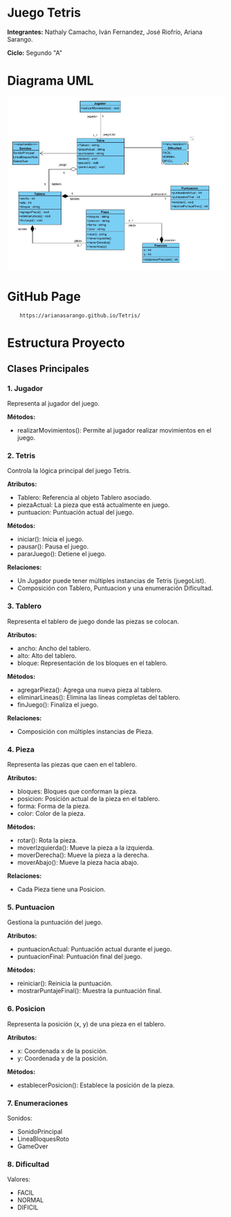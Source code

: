 # Juego Tetris

**Integrantes:** Nathaly Camacho, Iván Fernandez, José Riofrío, Ariana Sarango.

**Ciclo:** Segundo "A"

# Diagrama UML 

![UML.jpeg](UML.jpeg)

# GitHub Page

        https://arianasarango.github.io/Tetris/


# Estructura Proyecto

## Clases Principales

### 1. Jugador

Representa al jugador del juego.

**Métodos:**
        
- realizarMovimientos(): Permite al jugador realizar movimientos en el juego.

### 2. Tetris

Controla la lógica principal del juego Tetris.
    
**Atributos:** 
- Tablero: Referencia al objeto Tablero asociado. 
- piezaActual: La pieza que está actualmente en juego. 
- puntuacion: Puntuación actual del juego.

**Métodos:**
- iniciar(): Inicia el juego. 
- pausar(): Pausa el juego.
- pararJuego(): Detiene el juego.

**Relaciones:**
 - Un Jugador puede tener múltiples instancias de Tetris (juegoList).
 - Composición con Tablero, Puntuacion y una enumeración Dificultad.

### 3. Tablero

Representa el tablero de juego donde las piezas se colocan.
    
**Atributos:**
- ancho: Ancho del tablero.
- alto: Alto del tablero.
- bloque: Representación de los bloques en el tablero.
   
**Métodos:**
- agregarPieza(): Agrega una nueva pieza al tablero.
- eliminarLineas(): Elimina las líneas completas del tablero. 
- finJuego(): Finaliza el juego.
    
**Relaciones:**
- Composición con múltiples instancias de Pieza.

### 4. Pieza

Representa las piezas que caen en el tablero.
    
**Atributos:**
- bloques: Bloques que conforman la pieza.
- posicion: Posición actual de la pieza en el tablero.
- forma: Forma de la pieza.
- color: Color de la pieza.
   
**Métodos:**
- rotar(): Rota la pieza.
- moverIzquierda(): Mueve la pieza a la izquierda.
- moverDerecha(): Mueve la pieza a la derecha.
- moverAbajo(): Mueve la pieza hacia abajo.
    
**Relaciones:**
- Cada Pieza tiene una Posicion.

### 5. Puntuacion

Gestiona la puntuación del juego.
    
**Atributos:**
- puntuacionActual: Puntuación actual durante el juego.
- puntuacionFinal: Puntuación final del juego.
    
**Métodos:**
- reiniciar(): Reinicia la puntuación.
- mostrarPuntajeFinal(): Muestra la puntuación final.

### 6. Posicion

Representa la posición (x, y) de una pieza en el tablero.
    
**Atributos:**
- x: Coordenada x de la posición.
- y: Coordenada y de la posición.
   
**Métodos:**
- establecerPosicion(): Establece la posición de la pieza.

### 7. Enumeraciones
Sonidos:
- SonidoPrincipal 
- LineaBloquesRoto 
- GameOver

### 8. Dificultad

Valores:

- FACIL
- NORMAL 
- DIFICIL
